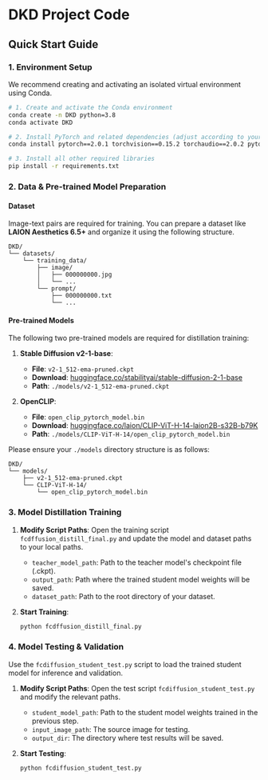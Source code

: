 

# DKD Project Code



## Quick Start Guide

### 1\. Environment Setup

We recommend creating and activating an isolated virtual environment using Conda.

```bash
# 1. Create and activate the Conda environment
conda create -n DKD python=3.8
conda activate DKD

# 2. Install PyTorch and related dependencies (adjust according to your CUDA version)
conda install pytorch==2.0.1 torchvision==0.15.2 torchaudio==2.0.2 pytorch-cuda=11.7 -c pytorch -c nvidia

# 3. Install all other required libraries
pip install -r requirements.txt
```

### 2\. Data & Pre-trained Model Preparation

#### **Dataset**

Image-text pairs are required for training. You can prepare a dataset like **LAION Aesthetics 6.5+** and organize it using the following structure.

```
DKD/
└── datasets/
    └── training_data/
        ├── image/
        │   ├── 000000000.jpg
        │   └── ...
        └── prompt/
            ├── 000000000.txt
            └── ...
```

#### **Pre-trained Models**

The following two pre-trained models are required for distillation training:

1.  **Stable Diffusion v2-1-base**:

      * **File**: `v2-1_512-ema-pruned.ckpt`
      * **Download**: [huggingface.co/stabilityai/stable-diffusion-2-1-base](https://huggingface.co/stabilityai/stable-diffusion-2-1-base/tree/main)
      * **Path**: `./models/v2-1_512-ema-pruned.ckpt`

2.  **OpenCLIP**:

      * **File**: `open_clip_pytorch_model.bin`
      * **Download**: [huggingface.co/laion/CLIP-ViT-H-14-laion2B-s32B-b79K](https://huggingface.co/laion/CLIP-ViT-H-14-laion2B-s32B-b79K/tree/main)
      * **Path**: `./models/CLIP-ViT-H-14/open_clip_pytorch_model.bin`

Please ensure your `./models` directory structure is as follows:

```
DKD/
└── models/
    ├── v2-1_512-ema-pruned.ckpt
    └── CLIP-ViT-H-14/
        └── open_clip_pytorch_model.bin
```

### 3\. Model Distillation Training

1.  **Modify Script Paths**: Open the training script `fcdffusion_distill_final.py` and update the model and dataset paths to your local paths.

      * `teacher_model_path`: Path to the teacher model's checkpoint file (.ckpt).
      * `output_path`: Path where the trained student model weights will be saved.
      * `dataset_path`: Path to the root directory of your dataset.

2.  **Start Training**:

    ```bash
    python fcdffusion_distill_final.py
    ```

### 4\. Model Testing & Validation

Use the `fcdiffusion_student_test.py` script to load the trained student model for inference and validation.

1.  **Modify Script Paths**: Open the test script `fcdiffusion_student_test.py` and modify the relevant paths.

      * `student_model_path`: Path to the student model weights trained in the previous step.
      * `input_image_path`: The source image for testing.
      * `output_dir`: The directory where test results will be saved.

2.  **Start Testing**:

    ```bash
    python fcdiffusion_student_test.py
    ```



